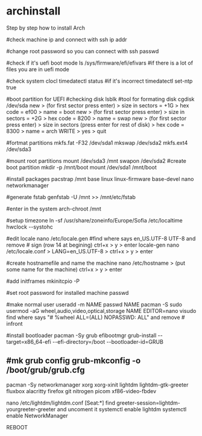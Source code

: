 # archinstall
Step by step how to install Arch

#check machine ip and connect with ssh
ip addr

#change root password so you can connect with ssh
passwd

#check if it's uefi boot mode
ls /sys/firmware/efi/efivars
#if there is a lot of files you are in uefi mode

#check system clocl
timedatectl status 
#if it's incorrect 
timedatectl set-ntp true

#boot partition for UEFI 
#checking disk
lsblk
#tool for formating disk
cgdisk /dev/sda 
new > (for first sector press enter) > size in sectors = +1G > hex code = ef00 > name = boot
new > (for first sector press enter) > size in sectors = +2G > hex code = 8200 > name = swap
new > (for first sector press enter) > size in sectors (press enter for rest of disk) > hex code = 8300 > name = arch
WRITE > yes > quit

#fortmat partitions 
mkfs.fat -F32 /dev/sda1
mkswap /dev/sda2
mkfs.ext4 /dev/sda3

#mount root partitions
mount /dev/sda3 /mnt
swapon /dev/sda2
#create boot partition
mkdir -p /mnt/boot
mount /dev/sda1 /mnt/boot

#install packages
pacstrap /mnt base linux linux-firmware base-devel nano networkmanager

#generate fstab
genfstab -U /mnt >> /mnt/etc/fstab

#enter in the system 
arch-chroot /mnt

#setup timezone
ln -sf /usr/share/zoneinfo/Europe/Sofia /etc/localtime
hwclock --systohc

#edit locale
nano /etc/locale.gen
#find where says en_US.UTF-8 UTF-8 and remove # sign (row 14 at begining)
ctrl+x > y > enter
locale-gen
nano /etc/locale.conf   > LANG=en_US.UTF-8  >  ctrl+x > y > enter

#create hostnamefile and name the machine
nano /etc/hostname > (put some name for the machine) ctrl+x > y > enter

#add initframes
mkinitcpio -P

#set root password for installed machine
passwd

#make normal user
useradd -m NAME
passwd NAME
pacman -S sudo
usermod -aG wheel,audio,video,optical,storage NAME
EDITOR=nano visudo
find where says "# %wheel ALL=(ALL) NOPASSWD: ALL" and remove # infront

#install bootloader
pacman -Sy grub efibootmgr
grub-install --target=x86_64-efi --efi-directory=/boot --bootloader-id=GRUB

#mk grub config
grub-mkconfig -o /boot/grub/grub.cfg
--------------------------------------------------

pacman -Sy networkmanager xorg xorg-xinit lightdm lightdm-gtk-greeter fluxbox alacritty firefox git nitrogen picom xf86-video-fbdev

nano /etc/lightdm/lightdm.conf [Seat:*]
find greeter-session=lightdm-yourgreeter-greeter and uncoment it
systemctl enable lightdm
systemctl enable NetworkManager


REBOOT



